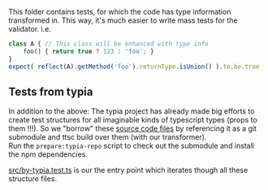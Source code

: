 This folder contains tests, for which the code has type information transformed in. This way, it's much easier to write mass tests for the validator.
i.e.
````typescript
class A { // This class will be enhanced with type info
    foo() { return true ? 123 : 'foo'; }
}
expect( reflect(A).getMethod('foo').returnType.isUnion() ).to.be.true
````

## Tests from typia
In addition to the above:
The typia project has already made big efforts to create test structures for all imaginable kinds of typescript types (props to them !!!).
So we "borrow" these [source code files](typia-repo/test/src/structures) by referencing it as a git submodule and ttsc build over them (with our transformer).  
Run the `prepare:typia-repo` script to check out the submodule and install the npm dependencies.

[src/by-typia.test.ts](src/by-typia.test.ts) is our the entry point which iterates though all these structure files.
